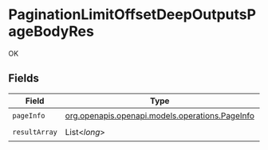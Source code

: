 # PaginationLimitOffsetDeepOutputsPageBodyRes

OK


## Fields

| Field                                                                                  | Type                                                                                   | Required                                                                               | Description                                                                            |
| -------------------------------------------------------------------------------------- | -------------------------------------------------------------------------------------- | -------------------------------------------------------------------------------------- | -------------------------------------------------------------------------------------- |
| `pageInfo`                                                                             | [org.openapis.openapi.models.operations.PageInfo](../../models/operations/PageInfo.md) | :heavy_check_mark:                                                                     | N/A                                                                                    |
| `resultArray`                                                                          | List<*long*>                                                                           | :heavy_check_mark:                                                                     | N/A                                                                                    |